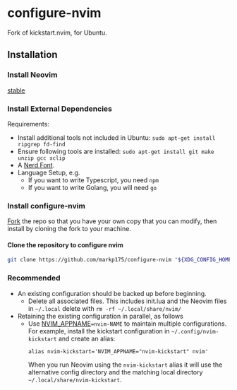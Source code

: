 # configure-nvim

Fork of kickstart.nvim, for Ubuntu.

## Installation

### Install Neovim

[stable](https://github.com/neovim/neovim/releases/tag/stable)

### Install External Dependencies

Requirements:
- Install additional tools not included in Ubuntu: ```sudo apt-get install ripgrep fd-find```
- Ensure following tools are installed: ```sudo apt-get install git make unzip gcc xclip```
- A [Nerd Font](https://www.nerdfonts.com/).
- Language Setup, e.g.
  - If you want to write Typescript, you need `npm`
  - If you want to write Golang, you will need `go`

### Install configure-nvim

[Fork](https://docs.github.com/en/get-started/quickstart/fork-a-repo) the repo
so that you have your own copy that you can modify, then install by cloning the
fork to your machine.

#### Clone the repository to configure nvim

```sh
git clone https://github.com/markp175/configure-nvim "${XDG_CONFIG_HOME:-$HOME/.config}"/nvim
```

### Recommended

* An existing configuration should be backed up before beginning.
  * Delete all associated files. This includes init.lua and the Neovim files in `~/.local`
    delete with `rm -rf ~/.local/share/nvim/`
* Retaining the existing configuration in parallel, as follows
  * Use [NVIM_APPNAME](https://neovim.io/doc/user/starting.html#%24NVIM_APPNAME)`=nvim-NAME`
    to maintain multiple configurations. For example, install the kickstart
    configuration in `~/.config/nvim-kickstart` and create an alias:
    ```
    alias nvim-kickstart='NVIM_APPNAME="nvim-kickstart" nvim'
    ```
    When you run Neovim using the `nvim-kickstart` alias it will use the alternative
    config directory and the matching local directory
    `~/.local/share/nvim-kickstart`.
